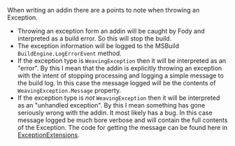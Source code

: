 When writing an addin there are a points to note when throwing an Exception.

 * Throwing an exception form an addin will be caught by Fody and interpreted as a build error. So this will stop the build.
 * The exception information will be logged to the MSBuild `BuildEngine.LogErrorEvent` method.
 * If the exception type is `WeavingException` then it will be interpreted as an "error". By this I mean that the addin is explicitly throwing an exception with the intent of stopping processing and logging a simple message to the build log. In this case the message logged will be the contents of `WeavingException.Message` property.
 * If the exception type is *not* `WeavingException` then it will be interpreted as an "unhandled exception". By this I mean something has gone seriously wrong with the addin. It most likely has a bug. In this case message logged be much bore verbose and will contain the full contents of the Exception. The code for getting the message can be found here in [ExceptionExtensions](https://github.com/Fody/Fody/blob/master/FodyCommon/ExceptionExtensions.cs). 